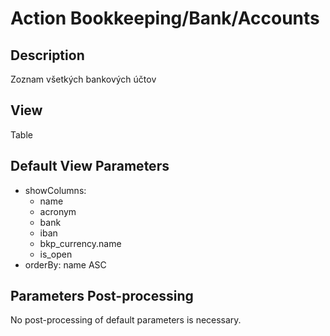 # Action Bookkeeping/Bank/Accounts

## Description

Zoznam všetkých bankových účtov

## View

Table

## Default View Parameters

* showColumns:
  * name
  * acronym
  * bank
  * iban
  * bkp_currency.name
  * is_open
* orderBy: name ASC

## Parameters Post-processing

No post-processing of default parameters is necessary.
